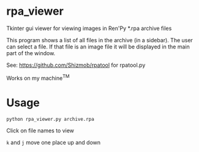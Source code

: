 # rpa_viewer
Tkinter gui viewer for viewing images in Ren'Py *.rpa archive files

This program shows a list of all files in the archive (in a sidebar). The user can select a file. If that file is an image file it will be displayed in the main part of the window.

See: https://github.com/Shizmob/rpatool for rpatool.py

Works on my machine<sup>TM</sup>

# Usage
    python rpa_viewer.py archive.rpa
Click on file names to view

`k` and `j` move one place up and down
